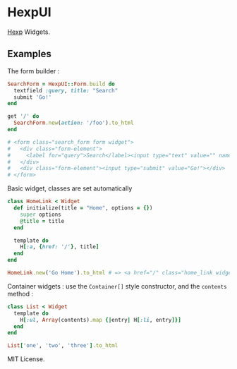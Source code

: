 # HexpUI

[Hexp](http://github.com/plexus/hexp) Widgets.

## Examples

The form builder :

```ruby
SearchForm = HexpUI::Form.build do
  textfield :query, title: "Search"
  submit 'Go!'
end

get '/' do
  SearchForm.new(action: '/foo').to_html
end

# <form class="search_form form widget">
#   <div class="form-element">
#     <label for="query">Search</label><input type="text" value="" name="query">
#   </div>
#   <div class="form-element"><input type="submit" value="Go!"></div>
# </form>
```

Basic widget, classes are set automatically

```ruby
class HomeLink < Widget
  def initialize(title = "Home", options = {})
    super options
    @title = title
  end

  template do
    H[:a, {href: '/'}, title]
  end
end

HomeLink.new('Go Home').to_html # => <a href="/" class="home_link widget">Go Home!</a>
```

Container widgets : use the `Container[]` style constructor, and the `contents` method :

```ruby
class List < Widget
  template do
    H[:ul, Array(contents).map {|entry| H[:li, entry]}]
  end
end

List['one', 'two', 'three'].to_html
```

MIT License.
